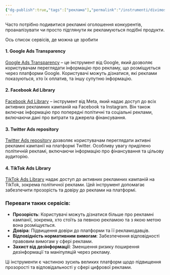 ```yaml
---
{"dg-publish":true,"tags":["реклама"],"permalink":"/instrumenti/divimosya-reklamni-ogoloshennya/","dgPassFrontmatter":true,"created":"2001-01-01T01:00:00.000+01:00","updated":"2024-06-21T20:27:59.232+02:00"}
---
```


Часто потрібно подивитися рекламні оголошення конкурентів, проаналізувати чи просто підглянути як рекламуються подібні продукти.

Ось список сервісів, де можна це зробити

#### 1. Google Ads Transparency

[Google Ads Transparency](https://adstransparency.google.com) – це інструмент від Google, який дозволяє користувачам переглядати інформацію про рекламу, що розміщується через платформи Google. Користувачі можуть дізнатися, які реклами показуються, хто їх оплатив, та іншу супутню інформацію.

#### 2. Facebook Ad Library

[Facebook Ad Library](https://www.facebook.com/ads/library/) – інструмент від Meta, який надає доступ до всіх активних рекламних кампаній на Facebook та Instagram. Він також включає інформацію про попередні політичні та соціальні реклами, включаючи дані про витрати та джерела фінансування.

#### 3. Twitter Ads repository

[Twitter Ads repository](https://ads.twitter.com/ads-repository) дозволяє користувачам переглядати активні рекламні кампанії на платформі Twitter. Особливу увагу приділено політичній рекламі, включаючи інформацію про фінансування та цільову аудиторію.

#### 4. TikTok Ads Library

[TikTok Ads Library](https://library.tiktok.com/ads) надає доступ до активних рекламних кампаній на TikTok, зокрема політичної реклами. Цей інструмент допомагає забезпечити прозорість та довіру до реклами на платформі.

### Переваги таких сервісів:

- **Прозорість**: Користувачі можуть дізнатися більше про рекламні кампанії, зокрема, хто стоїть за певною рекламою та з якою метою вона розміщується.
- **Довіра**: Підвищення довіри до платформи та її рекламодавців.
- **Відповідність нормативним вимогам**: Забезпечення відповідності правовим вимогам у сфері реклами.
- **Захист від дезінформації**: Зменшення ризику поширення дезінформації та маніпуляцій через рекламу.

Ці інструменти є частиною зусиль великих платформ щодо підвищення прозорості та відповідальності у сфері цифрової реклами.